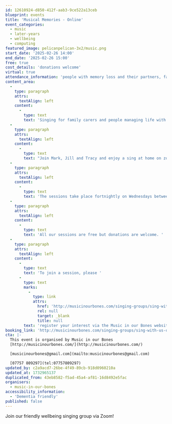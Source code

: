 ```yaml
---
id: 12610924-d850-412f-aab3-9ce522a13ceb
blueprint: events
title: 'Musical Memories - Online'
event_categories:
  - music
  - later-years
  - wellbeing
  - computing
featured_image: pelicanpelican-3x2/music.png
start_date: '2025-02-26 14:00'
end_date: '2025-02-26 15:00'
free: true
cost_details: 'donations welcome'
virtual: true
attendance_information: 'people with memory loss and their partners, family members or close friends'
content_area:
  -
    type: paragraph
    attrs:
      textAlign: left
    content:
      -
        type: text
        text: 'Singing for family carers and people managing life with memory loss, neurological issues or for those unable to join groups for whatever reason. We will be finding songs which we know and love and sharing them.'
  -
    type: paragraph
    attrs:
      textAlign: left
    content:
      -
        type: text
        text: "Join Mark, Jill and Tracy and enjoy a sing at home on zoom.\_Come and meet some new people who love music too."
  -
    type: paragraph
    attrs:
      textAlign: left
    content:
      -
        type: text
        text: 'The sessions take place fortnightly on Wednesdays between 2pm - 3pm.'
  -
    type: paragraph
    attrs:
      textAlign: left
    content:
      -
        type: text
        text: 'All our sessions are free but donations are welcome. '
  -
    type: paragraph
    attrs:
      textAlign: left
    content:
      -
        type: text
        text: 'To join a session, please '
      -
        type: text
        marks:
          -
            type: link
            attrs:
              href: 'http://musicinourbones.com/singing-groups/sing-with-us-online/'
              rel: null
              target: _blank
              title: null
        text: 'register your interest via the Music in our Bones website.'
booking_link: 'http://musicinourbones.com/singing-groups/sing-with-us-online/'
cta: |-
  This event is organised by Music in our Bones
  [http://musicinourbones.com/](http://musicinourbones.com/) 

  [musicinourbones@gmail.com](mailto:musicinourbones@gmail.com)

  [07757 809297](tel:07757809297)
updated_by: c2a9acd7-26be-4f49-89cb-918d0960210a
updated_at: 1732965137
duplicated_from: 43eb8582-f5ad-45a4-af81-16d8492e5fac
organisers:
  - music-in-our-bones
accessibility_information:
  - 'Dementia friendly'
published: false
---
```

Join our friendly wellbeing singing group via Zoom!